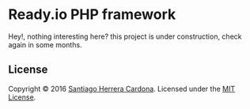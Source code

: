 # Ready.io PHP framework

Hey!, nothing interesting here? this project is under construction, check again in some months. 

## License
Copyright &copy; 2016 [Santiago Herrera Cardona](https://github.com/ready-io).
Licensed under the [MIT License](LICENSE).
